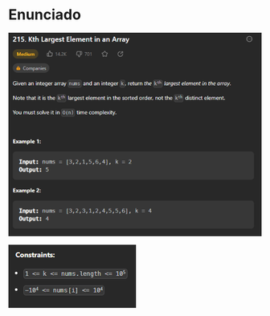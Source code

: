 # Enunciado
![Enunciado Parte 1](../assets/KthLargestElement_EnunciadoPt1.png)

![Enunciado Parte 2](../assets/KthLargestElement_EnunciadoPt2.png)
